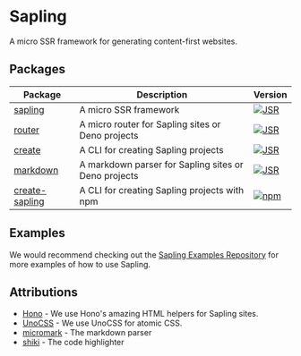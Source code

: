 # Sapling

A micro SSR framework for generating content-first websites. 

## Packages

| Package | Description | Version |
|---------|-------------|-----|
| [sapling](./packages/sapling/) | A micro SSR framework | [![JSR](https://jsr.io/badges/@sapling/sapling)](https://jsr.io/@sapling/sapling) |
| [router](./packages/router/) | A micro router for Sapling sites or Deno projects | [![JSR](https://jsr.io/badges/@sapling/router)](https://jsr.io/@sapling/router) |
| [create](./packages/create/) | A CLI for creating Sapling projects | [![JSR](https://jsr.io/badges/@sapling/create)](https://jsr.io/@sapling/create) |
| [markdown](./packages/markdown/) | A markdown parser for Sapling sites or Deno projects | [![JSR](https://jsr.io/badges/@sapling/markdown)](https://jsr.io/@sapling/markdown) |
| [create-sapling](./packages/create-sapling/) | A CLI for creating Sapling projects with npm | [![npm](https://img.shields.io/npm/v/create-sapling.svg)](https://www.npmjs.com/package/create-sapling) |


## Examples

We would recommend checking out the [Sapling Examples Repository](https://github.com/withsapling/examples) for more examples of how to use Sapling.

## Attributions

- [Hono](https://github.com/honojs/hono) - We use Hono's amazing HTML helpers for Sapling sites.
- [UnoCSS](https://github.com/unocss/unocss) - We use UnoCSS for atomic CSS.
- [micromark](https://github.com/micromark/micromark) - The markdown parser
- [shiki](https://github.com/shikijs/shiki) - The code highlighter